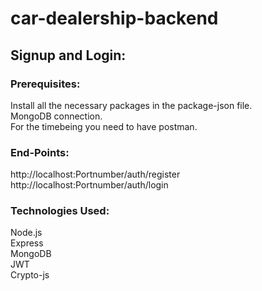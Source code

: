 # car-dealership-backend

## Signup and Login:
### Prerequisites:
Install all the necessary packages in the package-json file.   
MongoDB connection.   
For the timebeing you need to have postman.   

### End-Points:
http://localhost:Portnumber/auth/register         
http://localhost:Portnumber/auth/login         

### Technologies Used:
Node.js     
Express     
MongoDB     
JWT     
Crypto-js     

